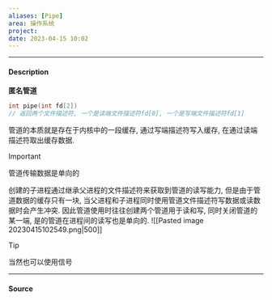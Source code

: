 ```yaml
---
aliases: [Pipe]
area: 操作系统
project: 
date: 2023-04-15 10:02
---
```

---
#### Description
**匿名管道**
```cpp
int pipe(int fd[2])
// 返回两个文件描述符, 一个是读端文件描述符fd[0], 一个是写端文件描述符fd[1]
```
管道的本质就是存在于内核中的一段缓存, 通过写端描述符写入缓存, 在通过读端描述符取出缓存数据. 

> [!important] 
> 管道传输数据是单向的

创建的子进程通过继承父进程的文件描述符来获取到管道的读写能力, 但是由于管道数据的缓存只有一块, 当父进程和子进程同时使用管道文件描述符写数据或读数据时会产生冲突. 因此管道使用时往往创建两个管道用于读和写, 同时关闭管道的某一端, 是的管道在进程间的读写也是单向的. 
![[Pasted image 20230415102549.png|500]]

> [!tip] 
> 当然也可以使用信号

---
#### Source
